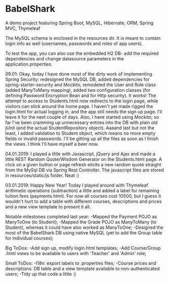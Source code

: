 # BabelShark
A demo project featuring Spring Boot, MySQL, Hibernate, ORM, Spring MVC, Thymeleaf

The MySQL schema is enclosed in the resources dir. 
It is meant to contain login info as well (usernames, passwords and roles of app users).

To test the app, you can also use the embedded H2 DB- add the required dependencies and change datasource parameters
in the application.properties.

09.01: Okay, today I have done most of the dirty work of implementing Spring Security: redesigned the MySQL DB,
added dependencies for spring-starter-security and Mockito, remodeled the User and Role class (added ManyToMany
mapping), added two configuration classes (for defining Password Encryption Bean and for Http security). It works! The attempt to access to Students.html now redirects to the login page, while visitors can stick around
the home page. I haven't yet made rigged the login.html for actual logging in, and the app still needs the 
sign up page. I'll leave it for the next couple of days.
Also, I have started using Mockito; so far I've been cramming up unnecessary entries into the DB with plain old
jUnit (and the actual StudentRepository object). Aaaand last but not the least, I added validation to Student object, which means no more empty fields or invalid passwords. I'll be gitting up all the files as soon as I finish the views. I think I'll have myself a beer now.

04.01.2019: I played a little with Javascript, jQuery and Ajax and made a little REST Random Quote/Wisdom 
Generator on the Students.html page. A click on a given button or page refresh elicits a new random quote straight from the MySql DB via Spring Rest Controller. The javascript files are stored in resources/static/js folder. Neat :)

03.01.2019: Happy New Year! Today I played around with Thymeleaf arithmetic operations (subtraction) a little
and added a label for remaining tuition fees (payments.html). For now all courses cost 10500, but I guess it wouldn't hurt to add a table with different courses, descriptions and prices and a new view template to present it all.

Notable milestones completed last year:
-Mapped the Payment POJO as ManyToOne (to Student);
-Mapped the Grade POJO as ManyToMany (to Student), whereas it could have also worked as ManyToOne;
-Designed the most of the BabelShark DB using native MySQL (yet to add the Group table for individual courses);

Big ToDos:
-Add sign up, modify login.html templates;
-Add Course/Group .html views to be available to users with 'Teacher' and 'Admin' role;

Small ToDos:
-I18n: export labels to .properties files;
-Course prices and descriptions: DB table and a view template available to non-authenticated users;
-Tidy up that code a little :)



